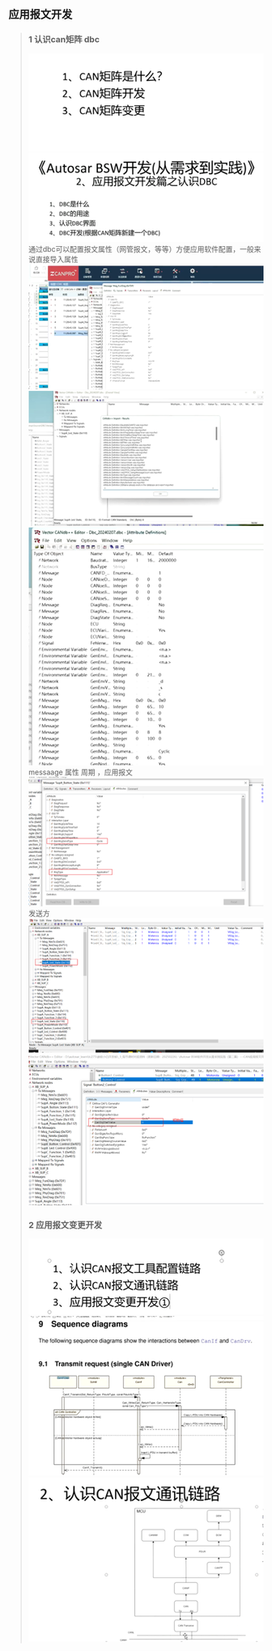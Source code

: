 ##  应用报文开发
> ### 1 认识can矩阵 dbc
> ![alt text](image.png)
> ![alt text](image-2.png)
> 通过dbc可以配置报文属性（网管报文，等等）方便应用软件配置，一般来说直接导入属性
> ![alt text](image-3.png)
> ![alt text](image-4.png)
> ![alt text](image-5.png)
> messaage 属性
> 周期 ，应用报文
> ![alt text](image-6.png)
> 发送方
> ![alt text](image-7.png)
> ![alt text](image-8.png)
> ### 2 应用报文变更开发
> ![alt text](image-9.png)
> ![alt text](image-10.png)
> ![alt text](image-11.png)